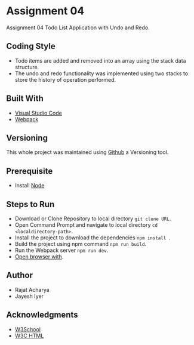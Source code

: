 # Assignment 04
Assignment 04 Todo List Application with Undo and Redo.

## Coding Style
- Todo items are added and removed into an array using the stack data structure.
- The undo and redo functionality was implemented using two stacks to store the history of operation performed.

## Built With 
- [Visual Studio Code](https://code.visualstudio.com/)
- [Webpack](https://webpack.js.org/guides/getting-started/)

## Versioning 
This whole project was maintained using [Github](https://github.com/) a Versioning tool.

## Prerequisite
 * Install [Node](https://nodejs.org/en/)
 
## Steps to Run
 * Download or Clone Repository to local directory `git clone URL`.
 * Open Command Prompt and navigate to local directory `cd <localdirectory-path>`.
 * Install the project to download the dependencies `npm install `.
 * Build the project using npm command `npm run build`.
 * Run the Webpack server `npm run dev`.
 * [Open browser with](localhost:8080).

## Author
- Rajat Acharya
- Jayesh Iyer

## Acknowledgments
- [W3School](https://www.w3schools.com/)
- [W3C HTML](https://www.w3.org/html/)